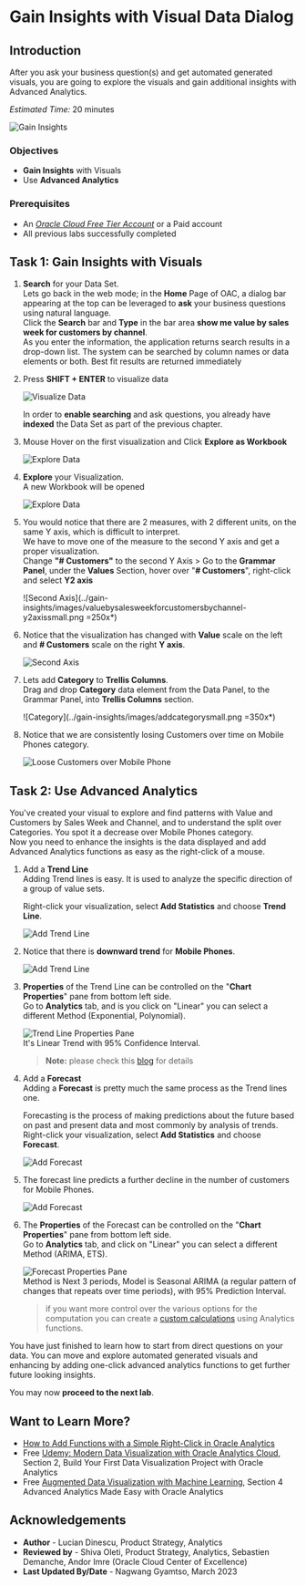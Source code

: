 # Gain Insights with Visual Data Dialog

## Introduction

After you ask your business question(s) and get  automated generated visuals, you are going to explore the visuals and gain additional insights with Advanced Analytics.

_Estimated Time:_ 20 minutes

![Gain Insights](./images/gaininsights.png)

### Objectives

- **Gain Insights** with Visuals
- Use **Advanced Analytics**

### Prerequisites

* An [_Oracle Cloud Free Tier Account_](https://www.oracle.com/cloud/free/) or a Paid account
* All previous labs successfully completed
## Task 1: Gain Insights with Visuals

1.  **Search** for your Data Set.  
Lets go back in the web mode; in the **Home** Page of OAC, a dialog bar appearing at the top can be leveraged to **ask** your business questions using natural language.  
Click the **Search** bar and **Type** in the bar area **show me value by sales week for customers by channel**.  
As you enter the information, the application returns search results in a drop-down list. The system can be searched by column names or data elements or both. Best fit results are returned immediately

2.  Press **SHIFT + ENTER** to visualize data

    ![Visualize Data](../gain-insights/images/biask6.png)

    In order to **enable searching** and ask questions, you already have **indexed** the Data Set as part of the previous chapter.

3.  Mouse Hover on the first visualization and Click **Explore as Workbook**

    ![Explore Data](../gain-insights/images/biask8.png)

4.  **Explore** your Visualization.  
A new Workbook will be opened  

    ![Explore Data](../gain-insights/images/valuebysalesweekforcustomersbychannel.png)

5.  You would notice that there are 2 measures, with 2 different units, on the same Y axis, which is difficult to interpret.  
We have to move one of the measure to the second Y axis and get a proper visualization.  
Change **"# Customers"** to the second Y Axis > Go to the **Grammar Panel**, under the **Values** Section, hover over "**# Customers**", right-click and select **Y2 axis**  

    ![Second Axis](../gain-insights/images/valuebysalesweekforcustomersbychannel-y2axissmall.png =250x*)

6.  Notice that the visualization has changed with **Value** scale on the left and **# Customers** scale on the right **Y axis**.

    ![Second Axis](../gain-insights/images/valuebysalesweekforcustomersbychannel-y2axis2.png)

7.  Lets add **Category** to **Trellis Columns**.  
    Drag and drop **Category** data element from the Data Panel, to the Grammar Panel, into **Trellis Columns** section.  

    ![Category](../gain-insights/images/addcategorysmall.png =350x*)

8.  Notice that we are consistently losing Customers over time on Mobile Phones category.  

    ![Loose Customers over Mobile Phone](../gain-insights/images/valuebysalesweekforcustomersbychannel-y2axis3.png)

## Task 2: Use Advanced Analytics  

You've created your visual to explore and find patterns with Value and Customers by Sales Week and Channel, and to understand the split over Categories. You spot it a decrease over Mobile Phones category.  
Now you need to enhance the insights is the data displayed and add Advanced Analytics functions as easy as the right-click of a mouse.

1. Add a **Trend Line**  
Adding Trend lines is easy. It is used to analyze the specific direction of a group of value sets.  

    Right-click your visualization, select **Add Statistics** and choose **Trend Line**.

    ![Add Trend Line](../gain-insights/images/addtrendline.png)

2.  Notice that there is **downward trend** for **Mobile Phones**.

    ![Add Trend Line](../gain-insights/images/addtrendline2.png)

3.  **Properties** of the Trend Line can be controlled on the "**Chart Properties**" pane from bottom left side.  
Go to **Analytics** tab, and is you click on "Linear" you can select a different Method (Exponential, Polynomial).

    ![Trend Line Properties Pane](../gain-insights/images/addtrendline-properties.png)  
    It's Linear Trend with 95% Confidence Interval.  
    > **Note:** please check this [blog](https://blogs.oracle.com/analytics/how-to-add-functions-with-a-simple-right-click-in-oracle-analytics) for details

4.  Add a **Forecast**  
Adding a **Forecast** is pretty much the same process as the Trend lines one.  

    Forecasting is the process of making predictions about the future based on past and present data and most commonly by analysis of trends.  
    Right-click your visualization, select **Add Statistics** and choose **Forecast**.  

    ![Add Forecast](../gain-insights/images/addforecastsmall.png)

5.  The forecast line predicts a further decline in the number of customers for Mobile Phones.

    ![Add Forecast](../gain-insights/images/addforecast2.png)

6.  The **Properties** of the Forecast can be controlled on the "**Chart Properties**" pane from bottom left side.  
Go to **Analytics** tab, and click on "Linear" you can select a different Method (ARIMA, ETS).

    ![Forecast Properties Pane](../gain-insights/images/addforecast-propertiessmall.png)  
    Method is Next 3 periods, Model is Seasonal ARIMA (a regular pattern of changes that repeats over time periods), with 95% Prediction Interval.  
    > if you want more control over the various options for the computation you can create a [custom calculations](https://blogs.oracle.com/analytics/how-to-add-functions-with-a-simple-right-click-in-oracle-analytics) using Analytics functions.

You have just finished to learn how to start from direct questions on your data. You can move and explore automated generated visuals and enhancing by adding one-click advanced analytics functions to get further future looking insights.

You may now **proceed to the next lab**.
## Want to Learn More?

* [How to Add Functions with a Simple Right-Click in Oracle Analytics](https://blogs.oracle.com/analytics/how-to-add-functions-with-a-simple-right-click-in-oracle-analytics)  
* Free [Udemy: Modern Data Visualization with Oracle Analytics Cloud](https://www.udemy.com/augmented-analytics/), Section 2, Build Your First Data Visualization Project with Oracle Analytics  
* Free [Augmented Data Visualization with Machine Learning](https://www.udemy.com/machinelearning-analytics/), Section 4 Advanced Analytics Made Easy with Oracle Analytics

## **Acknowledgements**

- **Author** - Lucian Dinescu, Product Strategy, Analytics
- **Reviewed by** - Shiva Oleti, Product Strategy, Analytics, Sebastien Demanche, Andor Imre (Oracle Cloud Center of Excellence)
- **Last Updated By/Date** - Nagwang Gyamtso, March 2023

